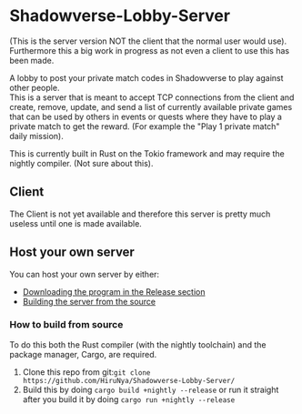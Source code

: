 # Shadowverse-Lobby-Server
(This is the server version NOT the client that the normal user would use).<br>
Furthermore this a big work in progress as not even a client to use this has been made.

A lobby to post your private match codes in Shadowverse to play against other people.<br>
This is a server that is meant to accept TCP connections from the client and create, remove, update, and send a list of currently available private games that can be used by others in events or quests where they have to play a private match to get the reward. (For example the "Play 1 private match" daily mission).

This is currently built in Rust on the Tokio framework and may require the nightly compiler. (Not sure about this).

## Client
The Client is not yet available and therefore this server is pretty much useless until one is made available.

## Host your own server
You can host your own server by either:
- [Downloading the program in the Release section](https://github.com/HiruNya/Shadowverse-Lobby-Server/releases)
- [Building the server from the source](https://github.com/HiruNya/Shadowverse-Lobby-Server#how-to-build-from-source)

### How to build from source
To do this both the Rust compiler (with the nightly toolchain) and the package manager, Cargo, are required.
1. Clone this repo from git:```git clone https://github.com/HiruNya/Shadowverse-Lobby-Server/```
2. Build this by doing ```cargo build +nightly --release``` or run it straight after you build it by doing ```cargo run +nightly --release```
